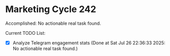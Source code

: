# Marketing Cycle 242

Accomplished: No actionable real task found.

Current TODO List:

- [x] Analyze Telegram engagement stats  (Done at Sat Jul 26 22:36:33 2025: No actionable real task found.)